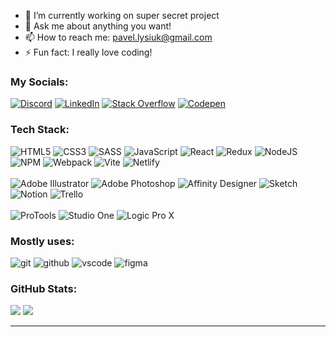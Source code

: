 - 🔭 I’m currently working on super secret project
- 💬 Ask me about anything you want!
- 📫 How to reach me: pavel.lysiuk@gmail.com
- ⚡ Fun fact: I really love coding!
<!-- - 😄 Pronouns: ...  -->
<!-- - 🌱 I’m currently learning ... -->
<!-- - 👯 I’m looking to collaborate on ... -->
<!-- - 🤔 I’m looking for help with ... -->

### My Socials:
[![Discord](https://img.shields.io/badge/Discord-%2320232a.svg?style=for-the-badge&logo=discord&logoColor=%237289DA)](https://discord.gg/Pullya#6947)
[![LinkedIn](https://img.shields.io/badge/LinkedIn-%2320232a.svg?style=for-the-badge&logo=linkedin&logoColor=%230077B5)](https://linkedin.com/in/pavlo-lysiuk-150445a1)
[![Stack Overflow](https://img.shields.io/badge/-Stackoverflow-%2320232a.svg?style=for-the-badge&logo=stack-overflow&logoColor=FE7A16)](https://stackoverflow.com/users/21080328)
[![Codepen](https://img.shields.io/badge/Codepen-%2320232a.svg?style=for-the-badge&logo=codepen&logoColor=white)](https://codepen.io/PavloLysiuk)

### Tech Stack:
![HTML5](https://img.shields.io/badge/html5-%2320232a.svg?style=for-the-badge&logo=html5&logoColor=%23E34F26)
![CSS3](https://img.shields.io/badge/css3-%2320232a.svg?style=for-the-badge&logo=css3&logoColor=%231572B6)
![SASS](https://img.shields.io/badge/SASS-%2320232a.svg?style=for-the-badge&logo=SASS&logoColor=hotpink)
![JavaScript](https://img.shields.io/badge/JavaScript-%2320232a.svg?style=for-the-badge&logo=javascript&logoColor=%23F7DF1E)
![React](https://img.shields.io/badge/React-%2320232a.svg?style=for-the-badge&logo=react&logoColor=%2361DAFB)
![Redux](https://img.shields.io/badge/Redux-%2320232a.svg?style=for-the-badge&logo=redux&logoColor=%23593d88)
![NodeJS](https://img.shields.io/badge/Node.js-%2320232a?style=for-the-badge&logo=node.js&logoColor=6DA55F)
![NPM](https://img.shields.io/badge/NPM-%2320232a.svg?style=for-the-badge&logo=npm&logoColor=red)
![Webpack](https://img.shields.io/badge/WebPack-%2320232a.svg?style=for-the-badge&logo=webpack&logoColor=%238DD6F9)
![Vite](https://img.shields.io/badge/Vite-%2320232a.svg?style=for-the-badge&logo=vite&logoColor=%237289DA)
![Netlify](https://img.shields.io/badge/Netlify-%2320232a.svg?style=for-the-badge&logo=netlify&logoColor=#00C7B7)</br></br>
![Adobe Illustrator](https://img.shields.io/badge/adobe%20illustrator-%2320232a.svg?style=for-the-badge&logo=adobeillustrator&logoColor=%23FF9A00)
![Adobe Photoshop](https://img.shields.io/badge/adobe%20photoshop-%2320232a.svg?style=for-the-badge&logo=adobephotoshop&logoColor=%2331A8FF)
![Affinity Designer](https://img.shields.io/badge/affinity%20desginer-%2320232a.svg?style=for-the-badge&logo=affinity-designer&logoColor=%231B72BE)
![Sketch](https://img.shields.io/badge/Sketch-%2320232a?style=for-the-badge&logo=sketch&logoColor=FFB387)
![Notion](https://img.shields.io/badge/Notion-%2320232a.svg?style=for-the-badge&logo=notion&logoColor=white)
![Trello](https://img.shields.io/badge/Trello-%2320232a.svg?style=for-the-badge&logo=Trello&logoColor=%23026AA7)</br></br>
![ProTools](https://img.shields.io/badge/ProTools-%2320232a.svg?style=for-the-badge&logo=ProTools&logoColor=%237289DA)
![Studio One](https://img.shields.io/badge/Studio%20One-%2320232a.svg?style=for-the-badge&logo=audiomack&logoColor=150445a1)
![Logic Pro X](https://img.shields.io/badge/Logic%20Pro%20X-%2320232a.svg?style=for-the-badge&logo=canonical&logoColor=white)

### Mostly uses:
![git](https://img.shields.io/badge/git-%2320232a.svg?style=for-the-badge&logo=git&logoColor=%23F05033)
![github](https://img.shields.io/badge/github-%2320232a.svg?style=for-the-badge&logo=github&logoColor=white)
![vscode](https://img.shields.io/badge/VS%20Code-%2320232a.svg?style=for-the-badge&logo=visual-studio-code&logoColor=0078d7)
![figma](https://img.shields.io/badge/figma-%2320232a.svg?style=for-the-badge&logo=figma&logoColor=%23F24E1E)
<!-- ![gitlab](https://img.shields.io/badge/gitlab-rebeccapurple?style=for-the-badge&logo=gitlab) -->
<!-- ![postman](https://img.shields.io/badge/postman-gray?style=for-the-badge&logo=postman) -->

### GitHub Stats:
![](https://github-readme-stats.vercel.app/api/top-langs/?username=PavloLysiuk&theme=material-palenight&hide_border=true&include_all_commits=true&count_private=false&layout=compact)
![](https://github-readme-stats.vercel.app/api?username=PavloLysiuk&theme=material-palenight&hide_border=true&include_all_commits=false&count_private=false)

<!-- ![](https://github-profile-trophy.vercel.app/?username=PavloLysiuk&theme=onedark&no-frame=true&no-bg=true&margin-w=4) -->

---
<!-- [![](https://visitcount.itsvg.in/api?id=PavloLysiuk&icon=0&color=0)](https://visitcount.itsvg.in) -->
